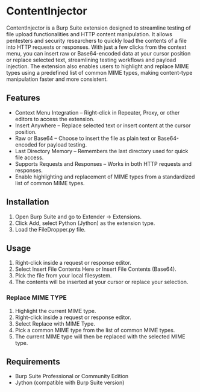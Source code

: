 # ContentInjector

ContentInjector is a Burp Suite extension designed to streamline testing of file upload functionalities and HTTP content manipulation. It allows pentesters and security researchers to quickly load the contents of a file into HTTP requests or responses. With just a few clicks from the context menu, you can insert raw or Base64-encoded data at your cursor position or replace selected text, streamlining testing workflows and payload injection. The extension also enables users to highlight and replace MIME types using a predefined list of common MIME types, making content-type manipulation faster and more consistent.

## Features
* Context Menu Integration – Right-click in Repeater, Proxy, or other editors to access the extension.
* Insert Anywhere – Replace selected text or insert content at the cursor position.
* Raw or Base64 – Choose to insert the file as plain text or Base64-encoded for payload testing.
* Last Directory Memory – Remembers the last directory used for quick file access.
* Supports Requests and Responses – Works in both HTTP requests and responses.
* Enable highlighting and replacement of MIME types from a standardized list of common MIME types.

## Installation
1. Open Burp Suite and go to Extender → Extensions.
2. Click Add, select Python (Jython) as the extension type.
3. Load the FileDropper.py file.

## Usage
1. Right-click inside a request or response editor.
2. Select Insert File Contents Here or Insert File Contents (Base64).
3. Pick the file from your local filesystem.
4. The contents will be inserted at your cursor or replace your selection.

### Replace MIME TYPE
1. Highlight the current MIME type.
2. Right-click inside a request or response editor.
3. Select Replace with MIME Type.
4. Pick a common MIME type from the list of common MIME types.
5. The current MIME type will then be replaced with the selected MIME type.

## Requirements
* Burp Suite Professional or Community Edition
* Jython (compatible with Burp Suite version)
